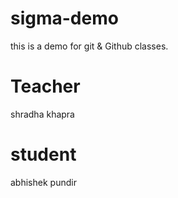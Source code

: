 # sigma-demo
this is a demo for git &amp; Github classes.

# Teacher
shradha khapra

# student
abhishek pundir
